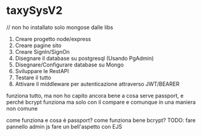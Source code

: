 # taxySysV2

// non ho installato solo mongose dalle libs


1) Creare progetto node/express
2) Creare pagine sito
3) Creare SignIn/SignOn
4) Disegnare il database su postgresql (Usando PgAdmin)
5) Disegnare/Configurare database su Mongo
6) Sviluppare le RestAPI
7) Testare il tutto
8) Attivare il middleware per autenticazione attraverso JWT/BEARER

funziona tutto, ma non ho capito ancora bene a cosa serve passport, e perché bcrypt funziona ma solo con il compare e comunque in una maniera non comune

come funziona e cosa è passport?
come funziona bene bcrypt?
TODO: fare pannello admin js
fare un bell'aspetto con EJS
